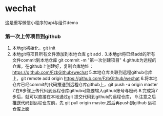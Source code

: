 # wechat
这是重写微信小程序的api与组件demo
### 第一次上传项目到github
1. 本地git初始化，git init
2. 本地git将项目所有文件添加到本地仓库 git add .
3.本地git将已经add的所有文件commit到本地仓库 git commit -m "第一次创建项目"
4.github为远程的仓库，在github上创建好，复制仓库地址：https://github.com/FzbGithub/wechat
5.本地仓库关联到远程github仓库上，git remote add origin https://github.com/FzbGithub/wechat
6.将本地仓库已经commit的代码推送到远程仓库github上，git push -u origin master
7.在6步骤上传代码到远程仓库github可能要输入github账号与密码
8.完成第7步后，就可以直接在本地通过git 提交代码到github的远程仓库，
9.注意之后推送代码到远程仓库前，先 git pull origin master,然后再push到github 远程仓库上面 
